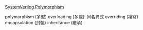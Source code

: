 [SystemVerilog Polymorphism](https://vlsiverify.com/system-verilog/systemverilog-polymorphism/)

polymorphism (多型)
	overloading (多載): 同名異式
	overriding (複寫)
encapsulation (封裝)
inheritance (繼承)